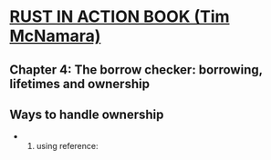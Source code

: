 # [RUST IN ACTION BOOK (Tim McNamara)](https://www.manning.com/books/rust-in-action)

## Chapter 4: The borrow checker: borrowing, lifetimes and ownership


## Ways to handle ownership

- 1. using reference:

